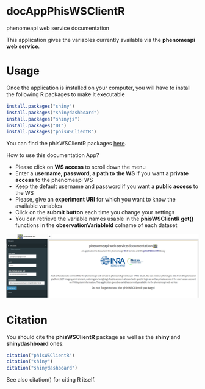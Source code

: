 # docAppPhisWSClientR

phenomeapi web service documentation

This application gives the variables currently available via the **phenomeapi web service**.
                    
# Usage

Once the application is installed on your computer, you will have to install the following R packages to make it executable

```R
install.packages("shiny")
install.packages("shinydashboard")
install.packages("shinyjs")
install.packages("DT")
install.packages("phisWSClientR")
```

You can find the phisWSClientR packages [here](https://github.com/sanchezi/phisWSClientR).

How to use this documentation App?

* Please click on __WS access__ to scroll down the menu
* Enter a __username, password, a path to the WS__ if you want a __private access__ to the phenomeapi WS
* Keep the default username and password if you want a __public access__ to the WS
* Please, give an __experiment URI__ for which you want to know the available variables
* Click on the __submit button__ each time you change your settings
* You can retrieve the variable names usable in the __phisWSClientR get()__ functions in the __observationVariableId__ colname of each dataset

![welcome](www/welcomeUR.png)

# Citation

You should cite the **phisWSClientR** package as well as the **shiny** and **shinydashboard** ones:

```R
citation("phisWSClientR")
citation("shiny")
citation("shinydashboard")
```

See also citation() for citing R itself.
